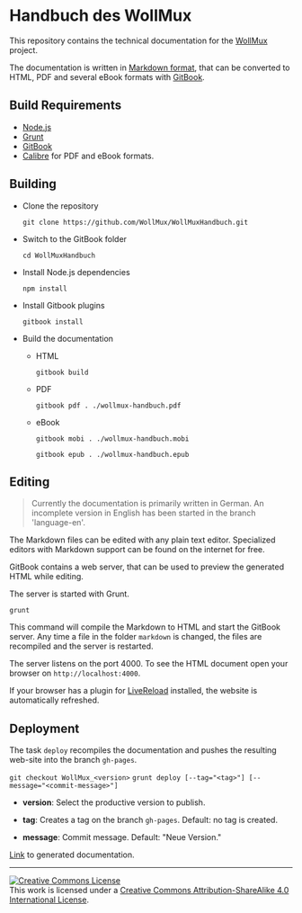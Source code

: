 # Handbuch des WollMux
This repository contains the technical documentation for the [WollMux](https://github.com/WollMux/WollMux) project.

The documentation is written in [Markdown format](https://toolchain.gitbook.com/syntax/markdown.html), that can be converted to HTML, PDF and several eBook formats with [GitBook](https://www.gitbook.com/).

## Build Requirements

* [Node.js](https://nodejs.org)
* [Grunt](http://gruntjs.com/getting-started)
* [GitBook](https://toolchain.gitbook.com/setup.html)
* [Calibre](https://calibre-ebook.com/download) for PDF and eBook formats.

## Building

* Clone the repository

  `git clone https://github.com/WollMux/WollMuxHandbuch.git`

* Switch to the GitBook folder

  `cd WollMuxHandbuch`

* Install Node.js dependencies

  `npm install`
  
* Install Gitbook plugins

  `gitbook install`

* Build the documentation

  * HTML

    `gitbook build`

  * PDF

    `gitbook pdf . ./wollmux-handbuch.pdf`

  * eBook

    `gitbook mobi . ./wollmux-handbuch.mobi`

    `gitbook epub . ./wollmux-handbuch.epub`

## Editing

> Currently the documentation is primarily written in German. An incomplete version in English has been started in the branch 'language-en'.

The Markdown files can be edited with any plain text editor. Specialized editors with Markdown support can be found on the internet for free.

GitBook contains a web server, that can be used to preview the generated HTML while editing.

The server is started with Grunt.

`grunt`

This command will compile the Markdown to HTML and start the GitBook server. Any time a file in the folder `markdown` is changed, the files are recompiled and the server is restarted.

The server listens on the port 4000. To see the HTML document open your browser on `http://localhost:4000`.

If your browser has a plugin for [LiveReload](http://livereload.com/) installed, the website is automatically refreshed.

## Deployment

The task `deploy` recompiles the documentation and pushes the resulting web-site
into the branch `gh-pages`.

`git checkout WollMux_<version>`
`grunt deploy [--tag="<tag>"] [--message="<commit-message>"]`

* **version**: Select the productive version to publish.

* **tag**: Creates a tag on the branch `gh-pages`. Default: no tag is created.

* **message**: Commit message. Default: "Neue Version."

[Link](https://wollmux.github.io/WollMuxHandbuch/Hauptseite.html) to generated documentation.

---

<a rel="license" href="http://creativecommons.org/licenses/by-sa/4.0/"><img alt="Creative Commons License" style="border-width:0" src="https://i.creativecommons.org/l/by-sa/4.0/88x31.png" /></a><br />This work is licensed under a <a rel="license" href="http://creativecommons.org/licenses/by-sa/4.0/">Creative Commons Attribution-ShareAlike 4.0 International License</a>.
